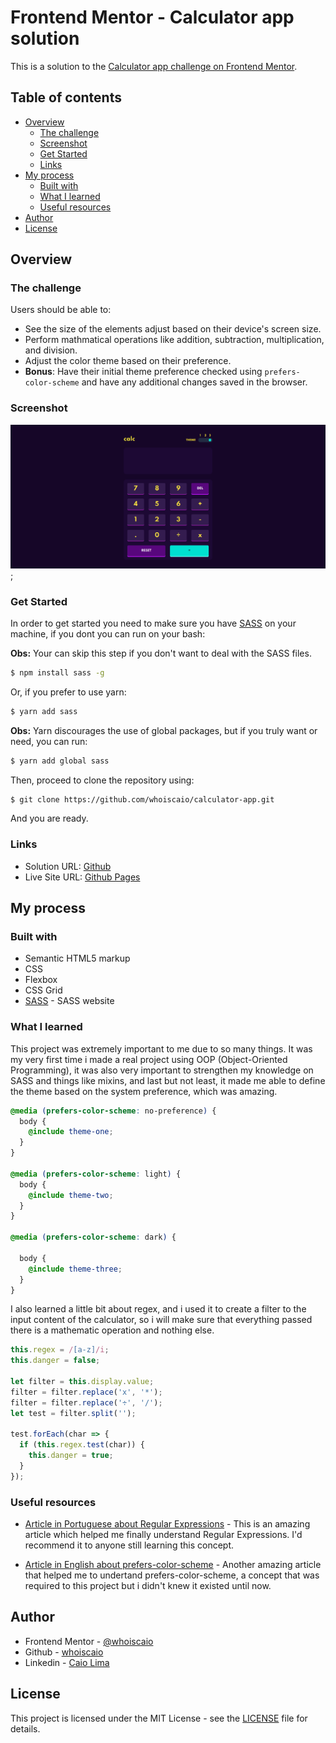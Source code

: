 # Frontend Mentor - Calculator app solution

This is a solution to the [Calculator app challenge on Frontend Mentor](https://www.frontendmentor.io/challenges/calculator-app-9lteq5N29).

## Table of contents

- [Overview](#overview)
  - [The challenge](#the-challenge)
  - [Screenshot](#screenshot)
  - [Get Started](#get-started)
  - [Links](#links)
- [My process](#my-process)
  - [Built with](#built-with)
  - [What I learned](#what-i-learned)
  - [Useful resources](#useful-resources)
- [Author](#author)
- [License](#license)

## Overview

### The challenge

Users should be able to:

- See the size of the elements adjust based on their device's screen size.
- Perform mathmatical operations like addition, subtraction, multiplication, and division.
- Adjust the color theme based on their preference.
- **Bonus**: Have their initial theme preference checked using `prefers-color-scheme` and have any additional changes saved in the browser.

### Screenshot

![](./.github/screenshot.png);

### Get Started

In order to get started you need to make sure you have [SASS](https://sass-lang.com/) on your machine, if you dont you can run on your bash:

**Obs:** Your can skip this step if you don't want to deal with the SASS files.

```bash
$ npm install sass -g
```

Or, if you prefer to use yarn:

```bash
$ yarn add sass
```

**Obs:** Yarn discourages the use of global packages, but if you truly want or need, you can run:

```bash
$ yarn add global sass
```

Then, proceed to clone the repository using:

```bash
$ git clone https://github.com/whoiscaio/calculator-app.git
```

And you are ready.

### Links

- Solution URL: [Github](https://github.com/whoiscaio/calculator-app)
- Live Site URL: [Github Pages](https://whoiscaio.github.io/calculator-app/)

## My process

### Built with

- Semantic HTML5 markup
- CSS
- Flexbox
- CSS Grid
- [SASS](https://sass-lang.com/) - SASS website

### What I learned

This project was extremely important to me due to so many things. It was my very first time i made a real project using OOP (Object-Oriented Programming), it was also very important to strengthen my knowledge on SASS and things like mixins, and last but not least, it made me able to define the theme based on the system preference, which was amazing.

```scss
@media (prefers-color-scheme: no-preference) {
  body {
    @include theme-one;
  }
}

@media (prefers-color-scheme: light) {
  body {
    @include theme-two;
  }
}

@media (prefers-color-scheme: dark) {
  
  body {
    @include theme-three;
  }
}
```

I also learned a little bit about regex, and i used it to create a filter to the input content of the calculator, so i will make sure that everything passed there is a mathematic operation and nothing else.

```js
this.regex = /[a-z]/i;
this.danger = false;

let filter = this.display.value;
filter = filter.replace('x', '*');
filter = filter.replace('÷', '/');
let test = filter.split('');

test.forEach(char => {
  if (this.regex.test(char)) {
    this.danger = true;
  }
});
```

### Useful resources

- [Article in Portuguese about Regular Expressions](https://medium.com/xp-inc/regex-um-guia-pratico-para-express%C3%B5es-regulares-1ac5fa4dd39f) - This is an amazing article which helped me finally understand Regular Expressions. I'd recommend it to anyone still learning this concept.

- [Article in English about prefers-color-scheme](https://web.dev/prefers-color-scheme/) - Another amazing article that helped me to undertand prefers-color-scheme, a concept that was required to this project but i didn't knew it existed until now.

## Author

- Frontend Mentor - [@whoiscaio](https://www.frontendmentor.io/profile/whoiscaio)
- Github - [whoiscaio](https://github.com/whoiscaio)
- Linkedin - [Caio Lima](https://www.linkedin.com/in/lima-caio/)

## License

This project is licensed under the MIT License - see the [LICENSE](LICENSE) file for details.
